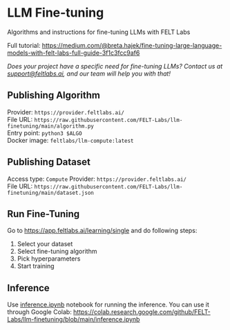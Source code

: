 # LLM Fine-tuning
Algorithms and instructions for fine-tuning LLMs with FELT Labs

Full tutorial: <https://medium.com/@breta.hajek/fine-tuning-large-language-models-with-felt-labs-full-guide-3f1c3fcc9af6>

_Does your project have a specific need for fine-tuning LLMs? Contact us at [support@feltlabs.ai](mailto:support@feltlabs.ai), and our team will help you with that!_


## Publishing Algorithm
Provider: `https://provider.feltlabs.ai/`  
File URL: `https://raw.githubusercontent.com/FELT-Labs/llm-finetuning/main/algorithm.py`  
Entry point: `python3 $ALGO`  
Docker image: `feltlabs/llm-compute:latest`  

## Publishing Dataset
Access type: `Compute`
Provider: `https://provider.feltlabs.ai/`  
File URL: `https://raw.githubusercontent.com/FELT-Labs/llm-finetuning/main/dataset.json`

## Run Fine-Tuning
Go to <https://app.feltlabs.ai/learning/single> and do following steps:

1. Select your dataset
2. Select fine-tuning algorithm
3. Pick hyperparameters
4. Start training

## Inference
Use [inference.ipynb](./inference.ipynb) notebook for running the inference. You can use it through Google Colab: <https://colab.research.google.com/github/FELT-Labs/llm-finetuning/blob/main/inference.ipynb>

